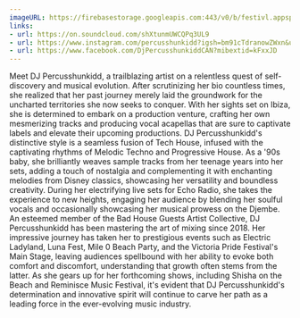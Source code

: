 ```yaml
---
imageURL: https://firebasestorage.googleapis.com:443/v0/b/festivl.appspot.com/o/userContent%2FCACAA520-4363-40E1-91F0-938269E39027.png?alt=media&token=b77fba39-5ac1-4c7a-ab70-85d17fbb9ade
links:
- url: https://on.soundcloud.com/shXtunmUWCQPq3UL9
- url: https://www.instagram.com/percusshunkidd?igsh=bm91cTdranowZWxn&utm_source=qr
- url: https://www.facebook.com/DjPercusshunkiddCAN?mibextid=kFxxJD
---
```

Meet DJ Percusshunkidd, a trailblazing artist on a relentless quest of self-discovery and musical evolution. After scrutinizing her bio countless times, she realized that her past journey merely laid the groundwork for the uncharted territories she now seeks to conquer. With her sights set on Ibiza, she is determined to embark on a production venture, crafting her own mesmerizing tracks and producing vocal acapellas that are sure to captivate labels and elevate their upcoming productions. DJ Percusshunkidd's distinctive style is a seamless fusion of Tech House, infused with the captivating rhythms of Melodic Techno and Progressive House. As a '90s baby, she brilliantly weaves sample tracks from her teenage years into her sets, adding a touch of nostalgia and complementing it with enchanting melodies from Disney classics, showcasing her versatility and boundless creativity. During her electrifying live sets for Echo Radio, she takes the experience to new heights, engaging her audience by blending her soulful vocals and occasionally showcasing her musical prowess on the Djembe. An esteemed member of the Bad House Guests Artist Collective, DJ Percusshunkidd has been mastering the art of mixing since 2018. Her impressive journey has taken her to prestigious events such as Electric Ladyland, Luna Fest, Mile 0 Beach Party, and the Victoria Pride Festival's Main Stage, leaving audiences spellbound with her ability to evoke both comfort and discomfort, understanding that growth often stems from the latter. As she gears up for her forthcoming shows, including Shisha on the Beach and Reminisce Music Festival, it's evident that DJ Percusshunkidd's determination and innovative spirit will continue to carve her path as a leading force in the ever-evolving music industry. 